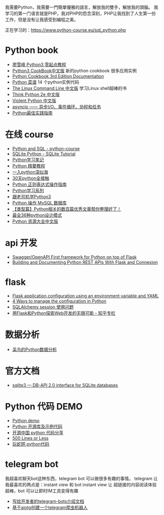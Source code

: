 我需要Python，我需要一門簡單優雅的語言，解放我的雙手，解放我的頭腦。
我学习的第一门语言就是PHP，我对PHP的怨念深刻，PHP让我找到了人生第一份工作，但是没有让我感受到编程之美。

正在学习的：<https://www.python-course.eu/sql_python.php>

# Python book
- [廖雪峰 Python3 零起点教程](https://www.kancloud.cn/thinkphp/python-guide)
- [Python3 CookBook中文版](https://www.kancloud.cn/kancloud/python3-cookbook) 新的python cookbook 很多应用实例 
- [Python Cookbook 3rd Edition Documentation](https://python3-cookbook.readthedocs.io/zh_CN/latest/index.html)
- [Python 菜谱](https://www.kancloud.cn/thinkphp/python-cookbook) 14 个python实例代码
- [The Linux Command Line 中文版](https://www.kancloud.cn/thinkphp/linux-command-line) 学习Linux shell超棒的书
- [Think Python 2e 中文版](https://www.kancloud.cn/wizardforcel/think-python-2e)
- [Violent Python 中文版](https://www.kancloud.cn/wizardforcel/violent-python)
- [asyncio —— 异步I/O、事件循环、协程和任务](https://docs.python.org/3/library/asyncio.html)
- [Python最佳实践指南](https://pythonguidecn.readthedocs.io/zh/latest/)

# 在线 course
- [Python and SQL - python-course](https://www.python-course.eu/sql_python.php)
- [SQLite Python - SQLite Tutorial](http://www.sqlitetutorial.net/sqlite-python/)
- [Python学习笔记](https://www.kancloud.cn/digest/python-notes#/catalog)
- [Python 精要教程](https://www.kancloud.cn/wizardforcel/python-essential-tutorial)
- [一入python深似海](https://www.kancloud.cn/digest/learnpython)
- [30天python全接触](https://www.kancloud.cn/digest/tibpy)
- [Python 正则表达式操作指南](https://www.kancloud.cn/wizardforcel/py-re-guide)
- [Python学习系列](https://www.kancloud.cn/digest/eastmount-python#/catalog)
- [跟老司机学Python3](https://www.kancloud.cn/airvip/air20170809)
- [Python 操作 MySQL 数据库](http://www.runoob.com/python/python-mysql.html)
- [【类型篇】Python相关的数百篇优秀文章帮你整理好了！](https://mp.weixin.qq.com/s?__biz=MzI5NDY1MjQzNA==&mid=2247487172&idx=1&sn=61285c5949876c54bf5d5777e0b64474&chksm=ec5ed1b9db2958afe85014443a4919e5c857569f88b5c69dda0d2b31571e8e6e8b41a00a27f7&scene=21#wechat_redirect)
- [最全36种python设计模式](https://www.cnblogs.com/ydf0509/p/8527851.html)
- [Python 资源大全中文版](https://www.jianshu.com/p/9c6ae64a1bd7?utm_campaign=maleskine&utm_content=note&utm_medium=seo_notes&utm_source=recommendation)

# api 开发
- [Swagger/OpenAPI First framework for Python on top of Flask](https://github.com/zalando/connexion)
- [Building and Documenting Python REST APIs With Flask and Connexion](https://realpython.com/flask-connexion-rest-api/)

# flask
- [Flask application configuration using an environment variable and YAML](https://gist.github.com/mattupstate/2046115)
- [4 Ways to manage the configuration in Python](https://hackernoon.com/4-ways-to-manage-the-configuration-in-python-4623049e841b)
- [SQLAlchemy session 使用问题 ](http://einverne.github.io/post/2017/05/sqlalchemy-session.html)
- [用Flask和Python探索Web开发的无限可能 - 知乎专栏](https://zhuanlan.zhihu.com/flask)

# 数据分析
- [呆鸟的Python数据分析](https://www.jianshu.com/c/38980843c0f2?utm_source=desktop&utm_medium=notes-included-collection)

# 官方文档 
- [sqlite3 — DB-API 2.0 interface for SQLite databases](https://pysqlite.readthedocs.io/en/latest/sqlite3.html)


# Python 代码 DEMO
- [Python demo](https://github.com/mgss/python-demo)
- [Python 开源库及示例代码](https://github.com/programthink/opensource/blob/master/libs/python.wiki)
- [开源中国 python 代码分享](https://www.oschina.net/code/list/7/python)
- [500 Lines or Less](https://github.com/aosabook/500lines)
- [玩蛇网 python代码](http://www.iplaypy.com/code/)


# telegram bot
我超喜欢聊天bot这种东西，telegram bot 可以做很多有趣的事情。
telegram 让我最喜欢的两点是：instant view 和 bot
instant view 让 超链接的内容阅读体验超棒，bot 可以让即时IM工具变得有趣

- [写给开发者的telegram-bots介绍文档](https://yangsoon.github.io/2017/11/21/telegram-bots-for-developers/)
- [基于aiotg创建一个telegram爬虫机器人]( https://yangsoon.github.io/2018/04/14/用aiotg开发一个telegram爬虫机器人/)